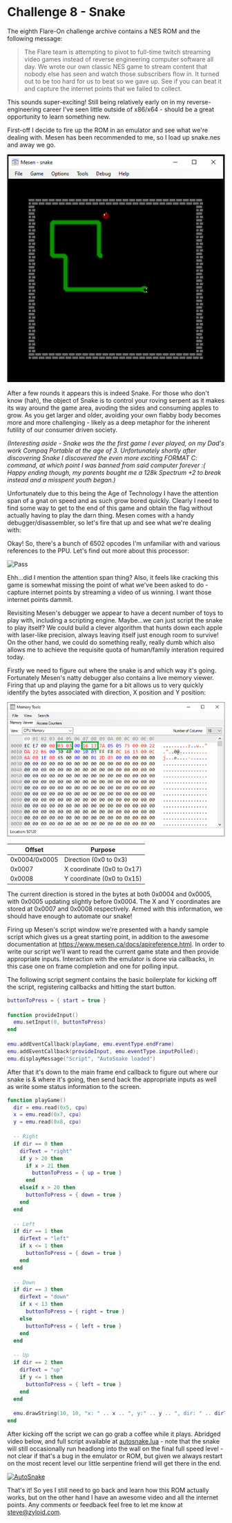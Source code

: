 # Challenge 8 - Snake

The eighth Flare-On challenge archive contains a NES ROM and the following message:

> The Flare team is attempting to pivot to full-time twitch streaming video games instead of reverse engineering computer software all day. We wrote our own classic NES game to stream content that nobody else has seen and watch those subscribers flow in. It turned out to be too hard for us to beat so we gave up. See if you can beat it and capture the internet points that we failed to collect.

This sounds super-exciting! Still being relatively early on in my reverse-engineering career I've seen little outside of x86/x64 - should be a great opportunity to learn something new.

First-off I decide to fire up the ROM in an emulator and see what we're dealing with. Mesen has been recommended to me, so I load up snake.nes and away we go.

![Snake](images/Snake.png)

After a few rounds it appears this is indeed Snake. For those who don't know (hah), the object of Snake is to control your roving serpent as it makes its way around the game area, avoding the sides and consuming apples to grow. As you get larger and older, avoiding your own flabby body becomes more and more challenging - likely as a deep metaphor for the inherent futility of our consumer driven society.

*(Interesting aside - Snake was the the first game I ever played, on my Dad's work Compaq Portable at the age of 3. Unfortunately shortly after discovering Snake I discovered the even more exciting FORMAT C: command, at which point I was banned from said computer forever :( Happy ending though, my parents bought me a 128k Spectrum +2 to break instead and a misspent youth began.)*

Unfortunately due to this being the Age of Technology I have the attention span of a gnat on speed and as such grow bored quickly. Clearly I need to find some way to get to the end of this game and obtain the flag without actually having to play the darn thing. Mesen comes with a handy debugger/disassembler, so let's fire that up and see what we're dealing with:

Okay! So, there's a bunch of 6502 opcodes I'm unfamiliar with and various references to the PPU. Let's find out more about this processor:

![Pass](https://cdn.hackaday.io/images/7918791493479050978.PNG)

Ehh...did I mention the attention span thing? Also, it feels like cracking this game is somewhat missing the point of what we've been asked to do - capture internet points by streaming a video of us winning. I want those internet points dammit.

Revisiting Mesen's debugger we appear to have a decent number of toys to play with, including a scripting engine. Maybe...we can just script the snake to play itself? We could build a clever algorithm that hunts down each apple with laser-like precision, always leaving itself just enough room to survive! On the other hand, we could do something really, really dumb which also allows me to achieve the requisite quota of human/family interation required today.

Firstly we need to figure out where the snake is and which way it's going. Fortunately Mesen's natty debugger also contains a live memory viewer. Firing that up and playing the game for a bit allows us to very quickly identify the bytes associated with direction, X position and Y position:

![Mesen Memory Capture](images/MemCapture.png)

Offset | Purpose
------ | -------
0x0004/0x0005 | Direction (0x0 to 0x3)
0x0007 | X coordinate (0x0 to 0x17)
0x0008 | Y coordinate (0x0 to 0x15)

The current direction is stored in the bytes at both 0x0004 and 0x0005, with 0x0005 updating slightly before 0x0004. The X and Y coordinates are stored at 0x0007 and 0x0008 respectively. Armed with this information, we should have enough to automate our snake!

Firing up Mesen's script window we're presented with a handy sample script which gives us a great starting point, in addition to the awesome documentation at https://www.mesen.ca/docs/apireference.html. In order to write our script we'll want to read the current game state and then provide appropriate inputs. Interaction with the emulator is done via callbacks, in this case one on frame completion and one for polling input.

The following script segment contains the basic boilerplate for kicking off the script, registering callbacks and hitting the start button.

```lua
buttonToPress = { start = true }

function provideInput()
  emu.setInput(0, buttonToPress)
end

emu.addEventCallback(playGame, emu.eventType.endFrame)
emu.addEventCallback(provideInput, emu.eventType.inputPolled);
emu.displayMessage("Script", "AutoSnake loaded")
```

After that it's down to the main frame end callback to figure out where our snake is & where it's going, then send back the appropriate inputs as well as write some status information to the screen.

```lua
function playGame()
  dir = emu.read(0x5, cpu)
  x = emu.read(0x7, cpu)
  y = emu.read(0x8, cpu)  
  
  -- Right
  if dir == 0 then
    dirText = "right"
    if y > 20 then
      if x > 21 then
        buttonToPress = { up = true }
      end
    elseif x > 20 then
      buttonToPress = { down = true }
    end
  end
  
  -- Left
  if dir == 1 then
    dirText = "left"
    if x <= 1 then
      buttonToPress = { down = true }
    end
  end
  
  -- Down
  if dir == 3 then
    dirText = "down"
    if x < 13 then
      buttonToPress = { right = true }
    else
      buttonToPress = { left = true }
    end
  end
  
  -- Up
  if dir == 2 then
    dirText = "up"
    if y <= 1 then
      buttonToPress = { left = true }
    end
  end
  
  emu.drawString(10, 10, "x: " .. x .. ", y:" .. y .. ", dir: " .. dirText, 0xFFFFFF, 0xFF000000, 1)
end
```

After kicking off the script we can go grab a coffee while it plays. Abridged video below, and full script available at [autosnake.lua](scripts/autosnake.lua) - note that the snake will still occasionally run headlong into the wall on the final full speed level - not clear if that's a bug in the emulator or ROM, but given we always restart on the most recent level our little serpentine friend will get there in the end.

[![AutoSnake](http://img.youtube.com/vi/FmFyRhCHhXw/0.jpg)](http://www.youtube.com/watch?v=FmFyRhCHhXw)

That's it! So yes I still need to go back and learn how this ROM actually works, but on the other hand I have an awesome video and all the internet points. Any comments or feedback feel free to let me know at steve@zyloid.com.